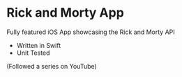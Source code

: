# Rick and Morty App

Fully featured iOS App showcasing the Rick and Morty API
- Written in Swift
- Unit Tested
  
(Followed a series on YouTube)
